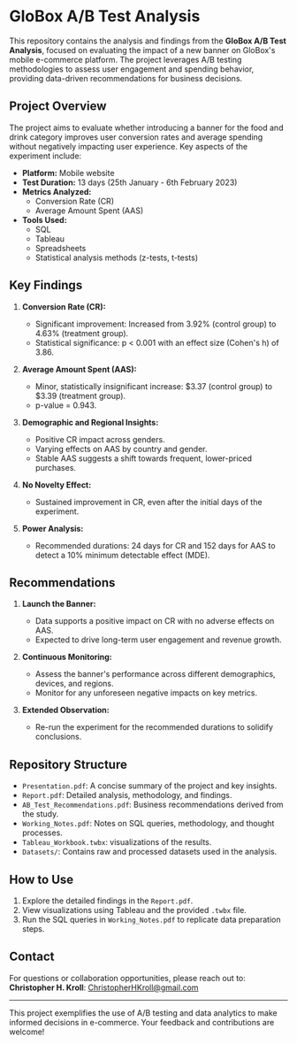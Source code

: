 # GloBox A/B Test Analysis

This repository contains the analysis and findings from the **GloBox A/B Test Analysis**, focused on evaluating the impact of a new banner on GloBox's mobile e-commerce platform. The project leverages A/B testing methodologies to assess user engagement and spending behavior, providing data-driven recommendations for business decisions.

## Project Overview

The project aims to evaluate whether introducing a banner for the food and drink category improves user conversion rates and average spending without negatively impacting user experience. Key aspects of the experiment include:

- **Platform:** Mobile website
- **Test Duration:** 13 days (25th January - 6th February 2023)
- **Metrics Analyzed:**
  - Conversion Rate (CR)
  - Average Amount Spent (AAS)
- **Tools Used:**
  - SQL
  - Tableau
  - Spreadsheets
  - Statistical analysis methods (z-tests, t-tests)

## Key Findings

1. **Conversion Rate (CR):**
   - Significant improvement: Increased from 3.92% (control group) to 4.63% (treatment group).
   - Statistical significance: p < 0.001 with an effect size (Cohen's h) of 3.86.

2. **Average Amount Spent (AAS):**
   - Minor, statistically insignificant increase: $3.37 (control group) to $3.39 (treatment group).
   - p-value = 0.943.

3. **Demographic and Regional Insights:**
   - Positive CR impact across genders.
   - Varying effects on AAS by country and gender.
   - Stable AAS suggests a shift towards frequent, lower-priced purchases.

4. **No Novelty Effect:**
   - Sustained improvement in CR, even after the initial days of the experiment.

5. **Power Analysis:**
   - Recommended durations: 24 days for CR and 152 days for AAS to detect a 10% minimum detectable effect (MDE).

## Recommendations

1. **Launch the Banner:** 
   - Data supports a positive impact on CR with no adverse effects on AAS.
   - Expected to drive long-term user engagement and revenue growth.

2. **Continuous Monitoring:**
   - Assess the banner's performance across different demographics, devices, and regions.
   - Monitor for any unforeseen negative impacts on key metrics.

3. **Extended Observation:**
   - Re-run the experiment for the recommended durations to solidify conclusions.

## Repository Structure

- `Presentation.pdf`: A concise summary of the project and key insights.
- `Report.pdf`: Detailed analysis, methodology, and findings.
- `AB_Test_Recommendations.pdf`: Business recommendations derived from the study.
- `Working_Notes.pdf`: Notes on SQL queries, methodology, and thought processes.
- `Tableau_Workbook.twbx`: visualizations of the results.
- `Datasets/`: Contains raw and processed datasets used in the analysis.

## How to Use

1. Explore the detailed findings in the `Report.pdf`.
2. View visualizations using Tableau and the provided `.twbx` file.
3. Run the SQL queries in `Working_Notes.pdf` to replicate data preparation steps.

## Contact

For questions or collaboration opportunities, please reach out to:
**Christopher H. Kroll**: ChristopherHKroll@gmail.com

---

This project exemplifies the use of A/B testing and data analytics to make informed decisions in e-commerce. Your feedback and contributions are welcome!

